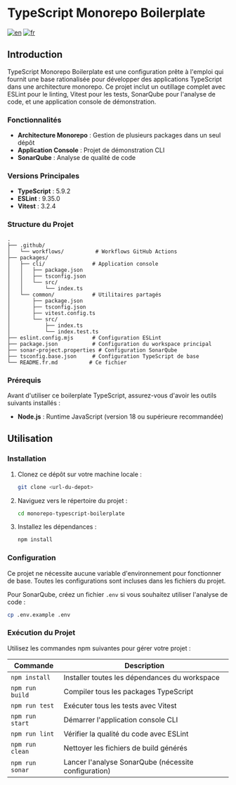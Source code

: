 # TypeScript Monorepo Boilerplate

[![en](https://img.shields.io/badge/lang-en-blue.svg)](README.md)
[![fr](https://img.shields.io/badge/lang-fr-blue.svg)](README.fr.md)

## Introduction

TypeScript Monorepo Boilerplate est une configuration prête à l'emploi qui fournit une base rationalisée pour développer des applications TypeScript dans une architecture monorepo. Ce projet inclut un outillage complet avec ESLint pour le linting, Vitest pour les tests, SonarQube pour l'analyse de code, et une application console de démonstration.

### Fonctionnalités

- **Architecture Monorepo** : Gestion de plusieurs packages dans un seul dépôt
- **Application Console** : Projet de démonstration CLI
- **SonarQube** : Analyse de qualité de code

### Versions Principales

- **TypeScript** : 5.9.2
- **ESLint** : 9.35.0
- **Vitest** : 3.2.4

### Structure du Projet

```text
.
├── .github/
│   └── workflows/          # Workflows GitHub Actions
├── packages/
│   ├── cli/               # Application console
│   │   ├── package.json
│   │   ├── tsconfig.json
│   │   └── src/
│   │       └── index.ts
│   └── common/            # Utilitaires partagés
│       ├── package.json
│       ├── tsconfig.json
│       ├── vitest.config.ts
│       └── src/
│           ├── index.ts
│           └── index.test.ts
├── eslint.config.mjs      # Configuration ESLint
├── package.json           # Configuration du workspace principal
├── sonar-project.properties # Configuration SonarQube
├── tsconfig.base.json     # Configuration TypeScript de base
└── README.fr.md          # Ce fichier
```

### Prérequis

Avant d'utiliser ce boilerplate TypeScript, assurez-vous d'avoir les outils suivants installés :

- **Node.js** : Runtime JavaScript (version 18 ou supérieure recommandée)

## Utilisation

### Installation

1. Clonez ce dépôt sur votre machine locale :
   ```bash
   git clone <url-du-depot>
   ```
2. Naviguez vers le répertoire du projet :
   ```bash
   cd monorepo-typescript-boilerplate
   ```
3. Installez les dépendances :
   ```bash
   npm install
   ```

### Configuration

Ce projet ne nécessite aucune variable d'environnement pour fonctionner de base. Toutes les configurations sont incluses dans les fichiers du projet.

Pour SonarQube, créez un fichier `.env` si vous souhaitez utiliser l'analyse de code :
```bash
cp .env.example .env
```

### Exécution du Projet

Utilisez les commandes npm suivantes pour gérer votre projet :

| Commande | Description |
|----------|-------------|
| `npm install` | Installer toutes les dépendances du workspace |
| `npm run build` | Compiler tous les packages TypeScript |
| `npm run test` | Exécuter tous les tests avec Vitest |
| `npm run start` | Démarrer l'application console CLI |
| `npm run lint` | Vérifier la qualité du code avec ESLint |
| `npm run clean` | Nettoyer les fichiers de build générés |
| `npm run sonar` | Lancer l'analyse SonarQube (nécessite configuration) |
